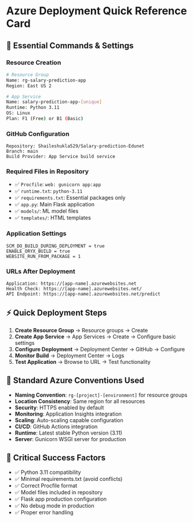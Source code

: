 # Azure Deployment Quick Reference Card

## 🚀 Essential Commands & Settings

### Resource Creation
```bash
# Resource Group
Name: rg-salary-prediction-app
Region: East US 2

# App Service
Name: salary-prediction-app-[unique]
Runtime: Python 3.11
OS: Linux
Plan: F1 (Free) or B1 (Basic)
```

### GitHub Configuration
```
Repository: Shaileshukla529/Salary-prediction-Edunet
Branch: main
Build Provider: App Service build service
```

### Required Files in Repository
- ✅ `Procfile`: `web: gunicorn app:app`
- ✅ `runtime.txt`: `python-3.11`
- ✅ `requirements.txt`: Essential packages only
- ✅ `app.py`: Main Flask application
- ✅ `models/`: ML model files
- ✅ `templates/`: HTML templates

### Application Settings
```
SCM_DO_BUILD_DURING_DEPLOYMENT = true
ENABLE_ORYX_BUILD = true
WEBSITE_RUN_FROM_PACKAGE = 1
```

### URLs After Deployment
```
Application: https://[app-name].azurewebsites.net
Health Check: https://[app-name].azurewebsites.net/
API Endpoint: https://[app-name].azurewebsites.net/predict
```

## ⚡ Quick Deployment Steps

1. **Create Resource Group** → Resource groups → Create
2. **Create App Service** → App Services → Create → Configure basic settings
3. **Configure Deployment** → Deployment Center → GitHub → Configure
4. **Monitor Build** → Deployment Center → Logs
5. **Test Application** → Browse to URL → Test functionality

## 🔧 Standard Azure Conventions Used

- **Naming Convention**: `rg-[project]-[environment]` for resource groups
- **Location Consistency**: Same region for all resources
- **Security**: HTTPS enabled by default
- **Monitoring**: Application Insights integration
- **Scaling**: Auto-scaling capable configuration
- **CI/CD**: GitHub Actions integration
- **Runtime**: Latest stable Python version (3.11)
- **Server**: Gunicorn WSGI server for production

## 🚨 Critical Success Factors

- ✅ Python 3.11 compatibility
- ✅ Minimal requirements.txt (avoid conflicts)
- ✅ Correct Procfile format
- ✅ Model files included in repository
- ✅ Flask app production configuration
- ✅ No debug mode in production
- ✅ Proper error handling
